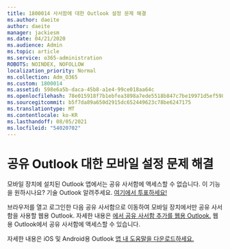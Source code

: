```yaml
---
title: 1800014 사서함에 대한 Outlook 설정 문제 해결
ms.author: daeite
author: daeite
manager: jackiesm
ms.date: 04/21/2020
ms.audience: Admin
ms.topic: article
ms.service: o365-administration
ROBOTS: NOINDEX, NOFOLLOW
localization_priority: Normal
ms.collection: Adm_O365
ms.custom: 1800014
ms.assetid: 598e6a5b-daca-45b8-a1e4-99ce018aa64c
ms.openlocfilehash: 78e015918f7b1ebfea3898a7ede5518b847c7be19971d5ef59854da8b005667f
ms.sourcegitcommit: b5f7da89a650d2915dc652449623c78be6247175
ms.translationtype: MT
ms.contentlocale: ko-KR
ms.lasthandoff: 08/05/2021
ms.locfileid: "54020702"
---
```

# <a name="troubleshooting-outlook-mobile-setup-for-a-shared-mailbox"></a>공유 Outlook 대한 모바일 설정 문제 해결

모바일 장치에 설치된 Outlook 앱에서는 공유 사서함에 액세스할 수 없습니다. 이 기능을 원하시나요? 기술 Outlook 알려주세요. [여기에서 투표하세요!](https://go.microsoft.com/fwlink/?linked=862116)
  
브라우저를 열고 로그인한 다음 공유 사서함으로 이동하여 모바일 장치에서만 공유 사서함을 사용할 웹용 Outlook. 자세한 내용은 [에서 공유 사서함 추가를 웹용 Outlook.](https://support.office.com/article/add-a-shared-mailbox-to-outlook-on-the-web-98b5a90d-4e38-415d-a030-f09a4cd28207) 웹용 Outlook에서 공유 사서함에 액세스할 수 있습니다.
  
자세한 내용은 iOS 및 Android용 Outlook [앱 내 도움말을 다운로드하세요.](https://support.office.com/article/Get-in-app-help-for-Outlook-for-iOS-and-Android-218a22d1-9fa5-4889-b689-de1c63493243)
  

